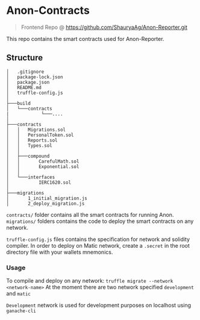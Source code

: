 # Anon-Contracts

> Frontend Repo @ https://github.com/ShauryaAg/Anon-Reporter.git

This repo contains the smart contracts used for Anon-Reporter.

## Structure

```
│   .gitignore
│   package-lock.json
│   package.json
│   README.md
│   truffle-config.js
│
├───build
│   └───contracts
|            └───.... 
│           
├───contracts
│   │   Migrations.sol
│   │   PersonalToken.sol
│   │   Reports.sol
│   │   Types.sol
│   │
│   ├───compound
│   │       CarefulMath.sol
│   │       Exponential.sol
│   │       
│   └───interfaces
│           IERC1620.sol
│
├───migrations
│       1_initial_migration.js
│       2_deploy_migration.js
```

```contracts/``` folder contains all the smart contracts for running Anon.
```migrations/``` folders contains the code to deploy the smart contracts on any network.

```truffle-config.js``` files contains the specification for network and solidity compiler.
In order to deploy on Matic network, create a ```.secret``` in the root directory file with your wallets mnemonics.

### Usage

To compile and deploy on any network: ```truffle migrate --network <network-name>```
At the moment there are two network specified ```development``` and ```matic```

```Development``` network is used for development purposes on localhost using ```ganache-cli```